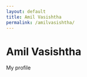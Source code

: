 ```yaml
---
layout: default
title: Amil Vasishtha
permalink: /amilvasishtha/
---
```


# Amil Vasishtha

My profile

<!--
        <div class="icons">
        <div class="container">
            <div class="row">
                <div class="col-md-1">
                    <div class="thumbnail">
                        <a href="https://www.linkedin.com/pub/amil-vasishtha/83/267/696"><img src="media/linkedin.png"></a>
                   	</div>
                </div>
                <div class="col-md-1">
                    <div class="thumbnail">
                        <a href="https://github.com/amilvasishtha"><img src="media/github.png"></a>
                   	</div>
                </div>
                <div class="col-md-1">
                    <div class="thumbnail">
                        <a href="http://www.codewars.com/users/amilvasishtha"><img src="media/codewars.png"></a>
                   	</div>
                </div>
            </div>
        </div>
    </div>
-->